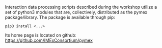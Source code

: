 Interaction data processing scripts described during the workshop utilize 
a set of python3 modules that are, collectively, distributed as the pymex 
package/library. The package is available through pip:

```pip3 install <...>``` 

Its home page is located on github:  https://github.com/IMExConsortium/pymex



